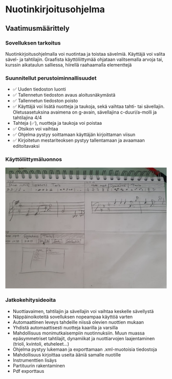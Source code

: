 # Nuotinkirjoitusohjelma 
## Vaatimusmäärittely
### Sovelluksen tarkoitus
  Nuotinkirjoitusohjelmalla voi nuotintaa ja toistaa sävelmiä. Käyttäjä voi valita sävel- ja tahtilajin. Graafista käyttöliittymää ohjataan valitsemalla arvoja tai, kurssin aikataulun salliessa, hiirellä raahaamalla elementtejä

### Suunnitellut perustoiminnallisuudet
  - ✅ Uuden tiedoston luonti
  - ✅ Tallennetun tiedoston avaus aloitusnäkymästä
  - ✅ Tallennetun tiedoston poisto
  - ✅ Käyttäjä voi lisätä nuotteja ja taukoja, sekä vaihtaa tahti- tai sävellajin. Oletusasetuksina avaimena on g-avain, sävellajina c-duuri/a-molli ja tahtilajina 4/4 
  - Tahteja (✅), nuotteja ja taukoja voi poistaa
  - ✅ Otsikon voi vaihtaa
  - ✅ Ohjelma pystyy soittamaan käyttäjän kirjoittaman viisun 
  - ✅ Kirjoitetun mestariteoksen pystyy tallentamaan ja avaamaan editoitavaksi
  
### Käyttöliittymäluonnos
![luonnos käyttöliittymästä](https://github.com/yuzamonkey/ot-harjoitustyo/blob/main/dokumentaatio/kuvat/GUI_sketch.jpeg?raw=true)

### Jatkokehitysideoita
  - Nuottiavaimen, tahtilajin ja sävellajin voi vaihtaa keskelle sävellystä
  - Näppäinoikoteitä sovelluksen nopeampaa käyttöä varten
  - Automaattinen leveys tahdeille niissä olevien nuottien mukaan
  - Yhdistä automaattisesti nuotteja kaarilla ja varsilla
  - Mahdollisuus monimutkaisempiin nuotinnuksiin. Muun muassa epäsymmetriset tahtilajit, dynamiikat ja nuottiarvojen laajentaminen (trioli, kvintoli, etuheleet...)
  - Ohjelma pystyy lukemaan ja exporttamaan .xml-muotoisia tiedostoja
  - Mahdollisuus kirjoittaa useita ääniä samalle nuotille
  - Instrumenttien lisäys
  - Partituurin rakentaminen
  - Pdf exporttaus

